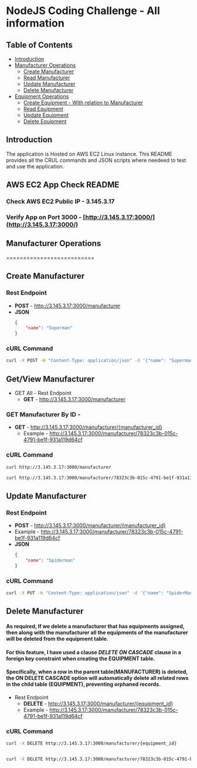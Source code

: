 # NodeJS Coding Challenge - All information

## Table of Contents
- [Introduction](#introduction)
- [Manufacturer Operations](#manufacturer-operations)
    - [Create Manufacturer](#create-manufacturer)
    - [Read Manufacturer](#read-manufacturer)
    - [Update Manufacturer](#update-manufacturer)
    - [Delete Manufacturer](#delete-manufacturer)
- [Equipment Operations](#equipment-operations)
    - [Create Equipment - With relation to Manufacturer](#create-equipment)
    - [Read Equipment](#read-equipment)
    - [Update Equipment](#update-equipment)
    - [Delete Equipment](#delete-equipment)

## Introduction

The application is Hosted on AWS EC2 Linux instance.
This README provides all the CRUL commands and JSON scripts where needeed to test and use the application.


## AWS EC2 App Check README

### Check AWS EC2 Public IP - 3.145.3.17

### Verify App on Port 3000 - [http://3.145.3.17:3000/](http://3.145.3.17:3000/)


## Manufacturer Operations
==========================

## Create Manufacturer

### Rest Endpoint
- **POST** - http://3.145.3.17:3000/manufacturer
- **JSON**
    ```json
    {
        "name": "Superman"
    }
    ```

### cURL Command
```bash
curl -X POST -H "Content-Type: application/json" -d '{"name": "Superman"}' http://3.145.3.17:3000/manufacturer
```

## Get/View Manufacturer

- GET All - Rest Endpoint
    - **GET** - http://3.145.3.17:3000/manufacturer
### GET Manufacturer By ID - 
- **GET** - http://3.145.3.17:3000/manufacturer/{manufacturer_id}
    - Example - http://3.145.3.17:3000/manufacturer/78323c3b-015c-4791-be1f-931a119d64cf


### cURL Command
```bash
curl http://3.145.3.17:3000/manufacturer

curl http://3.145.3.17:3000/manufacturer/78323c3b-015c-4791-be1f-931a119d64cf
```

## Update Manufacturer

### Rest Endpoint
- **POST** - http://3.145.3.17:3000/manufacturer/{manufacturer_id}
- Example - http://3.145.3.17:3000/manufacturer/78323c3b-015c-4791-be1f-931a119d64cf
- **JSON**
    ```json
    {
        "name": "Spiderman"
    }
    ```

### cURL Command
```bash
curl -X PUT -H "Content-Type: application/json" -d '{"name": "SpiderMan"}' http://3.145.3.17:3000/manufacturer/78323c3b-015c-4791-be1f-931a119d64cf
```


## Delete Manufacturer

#### As required, If we delete a manufacturer that has equipments assigned, then along with the manufacturer all the equipments of the manufacturer will be deleted from the equipment table.
#### For this feature, I have used a clause  ***DELETE ON CASCADE*** clause in a foreign key constraint when creating the EQUIPMENT table. 
#### Specifically, when a row in the parent table(MANUFACTURER) is deleted, the ON DELETE CASCADE option will automatically delete all related rows in the child table (EQUIPMENT), preventing orphaned records.
- Rest Endpoint
    - **DELETE** - http://3.145.3.17:3000/manufacturer/{equipment_id}
    - Example - http://3.145.3.17:3000/manufacturer/78323c3b-015c-4791-be1f-931a119d64cf


### cURL Command
```bash
curl -X DELETE http://3.145.3.17:3000/manufacturer/{equipment_id}


curl -X DELETE http://3.145.3.17:3000/manufacturer/78323c3b-015c-4791-be1f-931a119d64cf

```